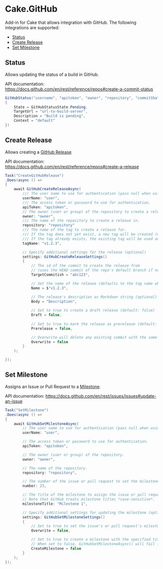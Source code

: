 # Cake.GitHub

Add-in for Cake that allows integration with GitHub. The following integrations are supported:

* [Status](#status)
* [Create Release](#create-release)
* [Set Milestone](#set-milestone)

## Status

Allows updating the status of a build in GitHub.

API documentation: https://docs.github.com/en/rest/reference/repos#create-a-commit-status

```cs
GitHubStatus("username", "apitoken", "owner", "repository", "commitSha", new GitHubStatusSettings
{
    State = GitHubStatusState.Pending,
    TargetUrl = "url-to-build-server",
    Description = "Build is pending",
    Context = "default"
})
```

## Create Release

Allows creating a [GitHub Release](https://docs.github.com/en/repositories/releasing-projects-on-github/about-releases)

API documentation: https://docs.github.com/en/rest/reference/repos#create-a-release

```cs
Task("CreateGitHubRelease")
.Does(async () =>
{
    await GitHubCreateReleaseAsync(
        /// The user name to use for authentication (pass null when using an access token).
        userName: "user",
        /// The access token or password to use for authentication.
        apiToken: "apitoken",
        // The owner (user or group) of the repository to create a release in.
        owner: "owner", 
        /// The name of the repository to create a release in.
        repository: "repository"
        /// The name of the tag to create a release for. 
        /// If the tag does not yet exist, a new tag will be created (using either the HEAD of the default branch or the commit specified in the settings).
        /// If the tag already exists, the existing tag will be used and the commit specified in the settings will be ignored.
        tagName: "v1.2.3",

        // Specify additional settings for the release (optional)
        settings: GitHubCreateReleaseSettings() 
        {
            // The id of the commit to create the release from 
            // (uses the HEAD commit of the repo's default branch if not specified)
            TargetCommitish = "abc123",

            // Set the name of the release (defaults to the tag name when not specified)
            Name = $"v1.2.3",

            // The release's description as Markdown string (optional)
            Body = "Description",
            
            // Set to true to create a draft release (default: false)
            Draft = false,
            
            // Set to true to mark the release as prerelease (default: false)
            Prerelease = false,

            // Overwrite will delete any existing commit with the same tag name if it exists
            Overwrite = false
        }
    );

});
```

## Set Milestone

Assigns an Issue or Pull Request to a [Milestone](https://docs.github.com/en/issues/using-labels-and-milestones-to-track-work/about-milestones).

API documentation: https://docs.github.com/en/rest/issues/issues#update-an-issue

```cs
Task("SetMilestone")
.Does(async () =>
{
    await GitHubSetMilestoneAsync(
        // The user name to use for authentication (pass null when using an access token).
        userName: "user",

        // The access token or password to use for authentication.
        apiToken: "apitoken",

        // The owner (user or group) of the repository.
        owner: "owner",

        // The name of the repository.
        repository: "repository",

        // The number of the issue or pull request to set the milestone for.
        number: 23,

        // The title of the milestone to assign the issue or pull request to.
        // Note that GitHub treats milestone titles *case-sensitive*.
        milestoneTitle: "Milestone 1",

        // Specify additional settings for updating the milestone (optional)
        settings: GitHubSetMilestoneSettings()
        {
            // Set to true to set the issue's or pull request's milestone even if it is already set to a different milestone (default: false)
            Overwrite = false,

            // Set to true to create a milestone with the specified title if no such milestone exists (default: false)
            // When set to false, GitHubSetMilestoneAsync() will fail if no matching milestone is found.
            CreateMilestone = false
        }
    );
});
```
